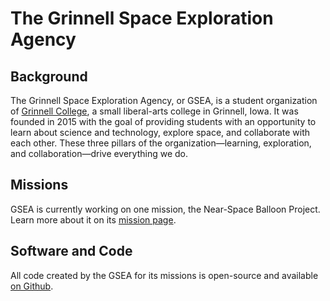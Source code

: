 ---
---

# The Grinnell Space Exploration Agency

## Background

The Grinnell Space Exploration Agency, or GSEA, is a student organization of
[Grinnell College](http://www.grinnell.edu), a small liberal-arts college in
Grinnell, Iowa.  It was founded in 2015 with the goal of providing students
with an opportunity to learn about science and technology, explore space, and
collaborate with each other.  These three pillars of the organization—learning,
exploration, and collaboration—drive everything we do.

## Missions

GSEA is currently working on one mission, the Near-Space Balloon Project.
Learn more about it on its [mission page](/missions/nearspaceballoon.html).

## Software and Code

All code created by the GSEA for its missions is open-source and available [on
Github](http://www.github.com/GrinnellSEA/).
